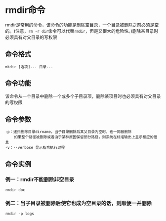 # rmdir命令
rmdir是常用的命令，该命令的功能是删除空目录，一个目录被删除之前必须是空的。(注意，`rm -r dir`命令可以代替`rmdir`，但是又很大的危险性。)删除某目录时必须具有对父目录的写权限  
## 命令格式
```
mkdir [选项]... 目录...
```
## 命令功能
该命令从一个目录中删除一个或多个子目录项，删除某项目时也必须具有对父目录的写权限  
## 命令参数
```
-p：递归删除目录dirname，当子目录删除后其父目录为空时，也一同被删除
    如果整个路径被删除或者由于某种原因保留部分路径，则系统在标准输出上显示相应的信息  
-v：--verbose 显示指令执行过程
```
## 命令实例
### 例一：rmdir不能删除非空目录
```
rmdir doc
```
### 例二：当子目录被删除后使它也成为空目录的话，则顺便一并删除
```
rmdir -p logs
```
